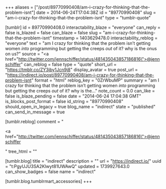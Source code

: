 +++
aliases = ["/post/89770990408/am-i-crazy-for-thinking-that-the-problem-isnt"]
date = 2014-06-24T17:04:38Z
id = "89770990408"
slug = "am-i-crazy-for-thinking-that-the-problem-isnt"
type = "tumblr-quote"

[tumblr]
id = 89770990408.0
interactability_blaze = "everyone"
can_reply = false
is_blazed = false
can_blaze = false
slug = "am-i-crazy-for-thinking-that-the-problem-isnt"
timestamp = 1403629478.0
interactability_reblog = "everyone"
text = "am I crazy for thinking that the problem isn&rsquo;t getting women *into* programming but getting the creeps *out* of it? why is the onus on us?"
source = "<a href=\"http://twitter.com/jennschiffer/status/481435043857186816\">@jennschiffer</a>"
can_reblog = false
type = "quote"
short_url = "https://tmblr.co/ZY3jby1Jcn9j8"
display_avatar = true
post_url = "https://indirect.io/post/89770990408/am-i-crazy-for-thinking-that-the-problem-isnt"
format = "html"
reblog_key = "0ZrWbuMP"
summary = "am I crazy for thinking that the problem isn’t getting women *into* programming but getting the creeps *out* of it? why is the..."
note_count = 0.0
can_like = false
is_blaze_pending = false
date = "2014-06-24 17:04:38 GMT"
is_blocks_post_format = false
id_string = "89770990408"
should_open_in_legacy = true
blog_name = "indirect"
state = "published"
can_send_in_message = true

[tumblr.reblog]
comment = "<p><a href=\"http://twitter.com/jennschiffer/status/481435043857186816\">@jennschiffer</a></p>"
tree_html = ""

[tumblr.blog]
title = "indirect"
description = ""
url = "https://indirect.io/"
uuid = "t:PgyUJU3SA2Klwyt81UWAwQ"
updated = 1739927643.0
can_show_badges = false
name = "indirect"

[tumblr.blog.tumblrmart_accessories]
+++
